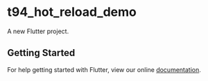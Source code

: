 # t94_hot_reload_demo

A new Flutter project.

## Getting Started

For help getting started with Flutter, view our online
[documentation](https://flutter.io/).
